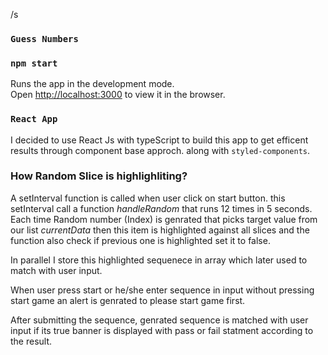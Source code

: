 /s
### `Guess Numbers`
### `npm start`
Runs the app in the development mode.\
Open [http://localhost:3000](http://localhost:3000) to view it in the browser.

### `React App`

I decided to use React Js with typeScript to build this app to get efficent results through component base approch.
along with `styled-components`.

### How Random Slice is highlighliting?

A setInterval function is called when user click on start button. this setInterval call a function *handleRandom* that runs 12 times in 5 seconds. Each time Random number (Index) is genrated that picks target value from our list *currentData* then this item is highlighted against all slices and the function also check if previous one is highlighted set it to false.

In parallel I store this highlighted sequenece in array which later used to match with user input. 

When user press start or he/she enter sequence in input without pressing start game an alert is genrated to please start game first.

After submitting the sequence, genrated sequence is matched with user input if its true banner is displayed with pass or fail statment according to the result.
